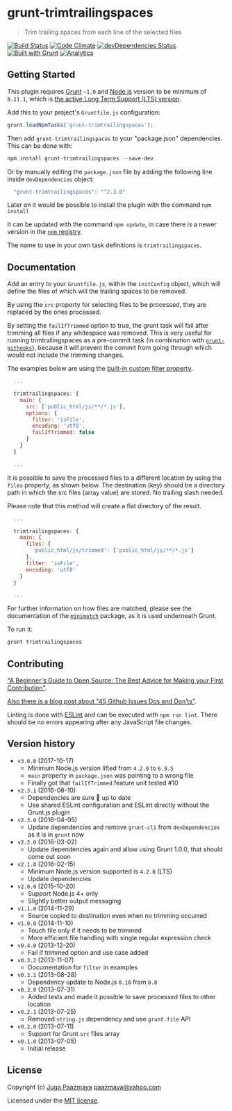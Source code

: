 # grunt-trimtrailingspaces

> Trim trailing spaces from each line of the selected files

[![Build Status](https://img.shields.io/travis/paazmaya/grunt-trimtrailingspaces.svg?style=flat-square)](https://travis-ci.org/paazmaya/grunt-trimtrailingspaces)
[![Code Climate](https://img.shields.io/codeclimate/github/paazmaya/grunt-trimtrailingspaces.svg?style=flat-square)](https://codeclimate.com/github/paazmaya/grunt-trimtrailingspaces)
[![devDependencies Status](https://david-dm.org/paazmaya/grunt-trimtrailingspaces/dev-status.svg)](https://david-dm.org/paazmaya/grunt-trimtrailingspaces?type=dev)
[![Built with Grunt](http://img.shields.io/badge/Grunt-1.0-blue.svg?style=flat-square)](http://gruntjs.com/)
[![Analytics](https://ga-beacon.appspot.com/UA-2643697-15/grunt-trimtrailingspaces/index?flat)](https://github.com/igrigorik/ga-beacon)


## Getting Started

This plugin requires [Grunt](http://gruntjs.com/) `~1.0` and [Node.js](https://nodejs.org/en/)
version to be minimum of `8.11.1`, which is [the active Long Term Support (LTS) version](https://github.com/nodejs/Release#release-schedule).

Add this to your project's `Gruntfile.js` configuration:

```js
grunt.loadNpmTasks('grunt-trimtrailingspaces');
```

Then add `grunt-trimtrailingspaces` to your "package.json" dependencies. This can be done with:

```js
npm install grunt-trimtrailingspaces --save-dev
```

Or by manually editing the `package.json` file by adding the following line inside `devDependencies` object:

```js
  "grunt-trimtrailingspaces": "^2.3.0"
```

Later on it would be possible to install the plugin with the command `npm install`

It can be updated with the command `npm update`, in case there is a newer version in the
[`npm` registry](https://www.npmjs.com/).

The name to use in your own task definitions is `trimtrailingspaces`.


## Documentation

Add an entry to your `Gruntfile.js`, within the `initConfig` object, which will define the
files of which will the trailing spaces to be removed.

By using the `src` property for selecting files to be processed, they are replaced by the ones processed.

By setting the `failIfTrimmed` option to true, the grunt task will fail after
trimming all files if any whitespace was removed.  This is very useful for
running trimtrailingspaces as a pre-commit task (in combination with
[`grunt-githooks`](https://github.com/rhumaric/grunt-githooks)), because it will
prevent the commit from going through which would not include the trimming
changes.

The examples below are using the [built-in custom filter property](http://gruntjs.com/configuring-tasks#custom-filter-function).

```js
  ...

  trimtrailingspaces: {
    main: {
      src: ['public_html/js/**/*.js'],
      options: {
        filter: 'isFile',
        encoding: 'utf8',
        failIfTrimmed: false
      }
    }
  }

  ...
```

It is possible to save the processed files to a different location by using the `files` property, as shown below.
The destination (key) should be a directory path in which the src files (array value) are stored.
No trailing slash needed.

Please note that this method will create a flat directory of the result.

```js
  ...

  trimtrailingspaces: {
    main: {
      files: {
        'public_html/js/trimmed': ['public_html/js/**/*.js']
      },
      filter: 'isFile',
      encoding: 'utf8'
    }
  }

  ...
```

For further information on how files are matched, please see the
documentation of the [`minimatch`](https://github.com/isaacs/minimatch) package,
as it is used underneath Grunt.

To run it:

```js
grunt trimtrailingspaces
```

## Contributing

["A Beginner's Guide to Open Source: The Best Advice for Making your First Contribution"](http://www.erikaheidi.com/blog/a-beginners-guide-to-open-source-the-best-advice-for-making-your-first-contribution/).

[Also there is a blog post about "45 Github Issues Dos and Don’ts"](https://davidwalsh.name/45-github-issues-dos-donts).

Linting is done with [ESLint](http://eslint.org) and can be executed with `npm run lint`.
There should be no errors appearing after any JavaScript file changes.

## Version history

* `v3.0.0` (2017-10-17)
  - Minimum Node.js version lifted from `4.2.0` to `6.9.5`
  - `main` property in `package.json` was pointing to a wrong file
  - Finally got that `failIfTrimmed` feature unit tested #10
* `v2.3.1` (2016-08-10)
  - Dependencies are sure :tophat: up to date
  - Use shared ESLint configuration and ESLint directly without the Grunt.js plugin
* `v2.3.0` (2016-04-05)
  - Update dependencies and remove `grunt-cli` from `devDependencies` as it is in `grunt` now
* `v2.2.0` (2016-03-02)
  - Update dependencies again and allow using Grunt 1.0.0, that should come out soon
* `v2.1.0` (2016-02-15)
  - Minimum Node.js version supported is `4.2.0` (LTS)
  - Update dependencies
* `v2.0.0` (2015-10-20)
  - Support Node.js 4+ only
  - Slightly better output messaging
* `v1.1.0` (2014-11-29)
  - Source copied to destination even when no trimming occurred
* `v1.0.0` (2014-11-10)
  - Touch file only if it needs to be trimmed
  - More efficient file handling with single regular expression check
* `v0.4.0` (2013-12-20)
  - Fail if trimmed option and use case added
* `v0.3.2` (2013-11-07)
  - Documentation for `filter` in examples
* `v0.3.1` (2013-08-28)
  - Dependency update to Node.js `0.10` from `0.8`
* `v0.3.0` (2013-07-31)
  - Added tests and made it possible to save processed files to other location
* `v0.2.1` (2013-07-25)
  - Removed `string.js` dependency and use `grunt.file` API
* `v0.2.0` (2013-07-11)
  - Support for Grunt `src` files array
* `v0.1.0` (2013-07-05)
  - Initial release

## License

Copyright (c) [Juga Paazmaya](https://paazmaya.fi) <paazmaya@yahoo.com>

Licensed under the [MIT license](LICENSE).

